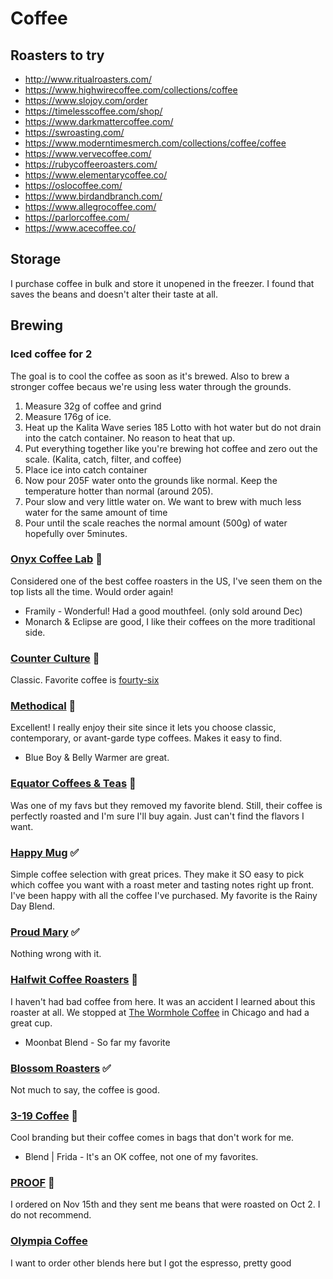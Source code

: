 # Coffee

## Roasters to try
* http://www.ritualroasters.com/
* https://www.highwirecoffee.com/collections/coffee
* https://www.slojoy.com/order
* https://timelesscoffee.com/shop/
* https://www.darkmattercoffee.com/
* https://swroasting.com/
* https://www.moderntimesmerch.com/collections/coffee/coffee
* https://www.vervecoffee.com/
* https://rubycoffeeroasters.com/
* https://www.elementarycoffee.co/
* https://oslocoffee.com/
* https://www.birdandbranch.com/
* https://www.allegrocoffee.com/
* https://parlorcoffee.com/
* https://www.acecoffee.co/

## Storage
I purchase coffee in bulk and store it unopened in the freezer. I found that saves the beans and doesn't
alter their taste at all.

## Brewing

### Iced coffee for 2

The goal is to cool the coffee as soon as it's brewed. Also to brew a stronger coffee becaus we're using less water through the grounds.

1. Measure 32g of coffee and grind
1. Measure 176g of ice.
1. Heat up the Kalita Wave series 185 Lotto with hot water but do not drain into the catch container. No reason to heat that up. 
1. Put everything together like you're brewing hot coffee and zero out the scale. (Kalita, catch, filter, and coffee)
1. Place ice into catch container
1. Now pour 205F water onto the grounds like normal. Keep the temperature hotter than normal (around 205).
1. Pour slow and very little water on. We want to brew with much less water for the same amount of time
1. Pour until the scale reaches the normal amount (500g) of water hopefully over 5minutes.

### [Onyx Coffee Lab](https://onyxcoffeelab.com/) 🤩
Considered one of the best coffee roasters in the US, I've seen them on the top lists all
the time. Would order again!

* Framily - Wonderful! Had a good mouthfeel. (only sold around Dec)
* Monarch & Eclipse are good, I like their coffees on the more traditional side.

### [Counter Culture](https://counterculturecoffee.com/) 🤩
Classic. Favorite coffee is [fourty-six](https://counterculturecoffee.com/shop/coffee/collection-forty-six)

### [Methodical](https://methodicalcoffee.com/) 🤩
Excellent! I really enjoy their site since it lets you choose classic, contemporary, or avant-garde type
coffees. Makes it easy to find.

* Blue Boy & Belly Warmer are great.

### [Equator Coffees & Teas](https://www.equatorcoffees.com/) 🤩

Was one of my favs but they removed my favorite blend. Still, their coffee is
perfectly roasted and I'm sure I'll buy again. Just can't find the flavors I want.

### [Happy Mug](https://happymugcoffee.com/) ✅

Simple coffee selection with great prices. They make it SO easy to pick which coffee you want with a roast meter and tasting notes right up front. I've been happy with all the coffee I've purchased. My favorite is the Rainy Day Blend.

### [Proud Mary](https://proudmarycoffee.com/) ✅

Nothing wrong with it.

### [Halfwit Coffee Roasters](https://www.halfwitcoffee.com/) 🤩

I haven't had bad coffee from here. It was an accident I learned about this roaster at all. We
stopped at [The Wormhole Coffee](http://www.thewormhole.us/) in Chicago and had a great cup.

* Moonbat Blend - So far my favorite

### [Blossom Roasters](https://blossomcoffeeroasters.com/) ✅

Not much to say, the coffee is good.

### [3-19 Coffee](https://319coffee.com/) 🔻
Cool branding but their coffee comes in bags that don't work for me.

* Blend | Frida - It's an OK coffee, not one of my favorites.

### [PROOF](https://shop.proof.coffee/) 🔻
I ordered on Nov 15th and they sent me beans that were roasted on Oct 2. I do not recommend.

### [Olympia Coffee](https://www.olympiacoffee.com/)
I want to order other blends here but I got the espresso, pretty good

